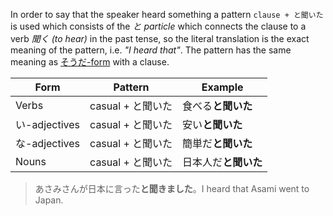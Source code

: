In order to say that the speaker heard something a pattern `clause + と聞いた` is used which consists of the *と particle* which connects the clause to a verb *聞く (to hear)* in the past tense, so the literal translation is the exact meaning of the pattern, i.e. *"I heard that"*. The pattern has the same meaning as [そうだ-form](110) with a clause.

|Form|Pattern|Example|
|-|-|-|
|Verbs|casual + と聞いた|食べる**と聞いた**|
|い-adjectives|casual + と聞いた|安い**と聞いた**|
|な-adjectives|casual + と聞いた|簡単だ**と聞いた**|
|Nouns|casual + と聞いた|日本人だ**と聞いた**|

>あさみさんが日本に言った**と聞きました**。I heard that Asami went to Japan.